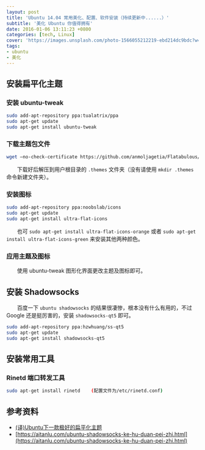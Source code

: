 ```yaml
---
layout: post
title: 'Ubuntu 14.04 常用美化、配置、软件安装（持续更新中......）'
subtitle: '美化 Ubuntu 你值得拥有'
date: 2016-01-06 13:11:23 +0800
categories: [tech, Linux]
cover: 'https://images.unsplash.com/photo-1566055212219-ebd214dc9bdc?w=1600&h=900'
tags: 
- ubuntu 
- 美化
---
```


## 安装扁平化主题

### 安装 ubuntu-tweak

```bash
sudo add-apt-repository ppa:tualatrix/ppa
sudo apt-get update
sudo apt-get install ubuntu-tweak
```

### 下载主题包文件

```bash
wget –no-check-certificate https://github.com/anmoljagetia/Flatabulous/archive/master.zip
```

&emsp;&emsp;下载好后解压到用户根目录的 `.themes` 文件夹（没有请使用 `mkdir .themes` 命令新建文件夹）。

### 安装图标

```bash
sudo add-apt-repository ppa:noobslab/icons
sudo apt-get update
sudo apt-get install ultra-flat-icons
```

&emsp;&emsp;也可 `sudo apt-get install ultra-flat-icons-orange` 或者 `sudo apt-get install ultra-flat-icons-green` 来安装其他两种颜色。

### 应用主题及图标

&emsp;&emsp;使用 ubuntu-tweak 图形化界面更改主题及图标即可。

## 安装 Shadowsocks

&emsp;&emsp;百度一下 `ubuntu shadowsocks` 的结果很凄惨，根本没有什么有用的，不过 Google 还是挺厉害的，安装 `shadowsocks-qt5` 即可。

```bash
sudo add-apt-repository ppa:hzwhuang/ss-qt5
sudo apt-get update
sudo apt-get install shadowsocks-qt5
```

## 安装常用工具

### Rinetd 端口转发工具

```bash
sudo apt-get install rinetd    (配置文件为/etc/rinetd.conf)
```

## 参考资料

- [(译)Ubuntu下一款极好的扁平化主题](https://www.jianshu.com/p/5b80711f304f)
- [https://aitanlu.com/ubuntu-shadowsocks-ke-hu-duan-pei-zhi.html](https://aitanlu.com/ubuntu-shadowsocks-ke-hu-duan-pei-zhi.html)
